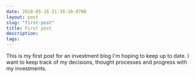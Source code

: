 ```yaml
---
date: 2018-05-16 21:39:10-0700
layout: post
slug: "first-post"
title: First post
description:
tags:
---
```


This is my first post for an investment blog I'm hoping to keep up to date. I want to keep track of my decisions, thought processes and progress with my investments.
